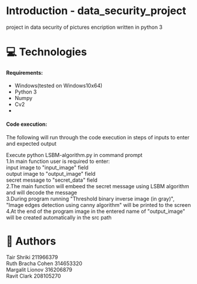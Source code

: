 # Introduction - data_security_project
project in data security of pictures encription written in python 3

# 💻 Technologies 

#### Requirements: <br />
  * Windows(tested on Windows10x64)
  * Python 3
  * Numpy
  * Cv2
  *
#### Code execution: <br /> 
The following will run through the code execution in steps of inputs to enter and expected output

Execute python LSBM-algorithm.py in command prompt<br/>
1.In main function user is required to enter:<br />
    input image to "input_image" field<br />
    output image to "output_image" field<br />
    secret message to "secret_data" field<br />
2.The main function will embeed the secret message using LSBM algorithm and will decode the message<br />
3.During program running "Threshold binary inverse image (in gray)", "Image edges detection using canny algorithm"
will be printed to the screen<br />
4.At the end of the program image in the entered name of "output_image" will be created automatically in the src path<br />

# 📗 Authors
Tair Shriki 211966379<br />
Ruth Bracha Cohen 314653320<br />
Margalit Lionov 316206879<br />
Ravit Clark 208105270<br />

